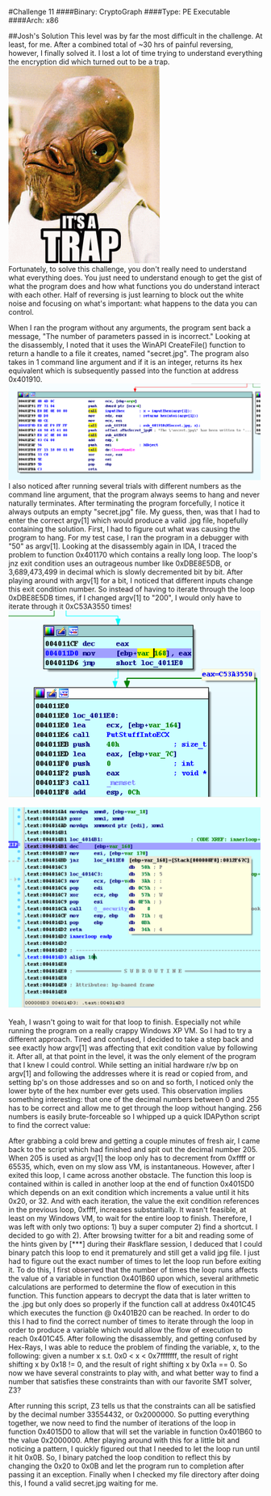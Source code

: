 #Challenge 11
####Binary: CryptoGraph
####Type: PE Executable
####Arch: x86

##Josh's Solution
This level was by far the most difficult in the challenge. At least, for me. After a combined total of ~30 hrs of painful reversing, however, I finally solved it. I lost a lot of time trying to understand everything the encryption did which turned out to be a trap.
<br><img src="imgs/trap.png" width="300"><br>
Fortunately, to solve this challenge, you don't really need to understand what everything does. You just need to understand enough to get the gist of what the program does and how what functions you do understand interact with each other. Half of reversing is just learning to block out the white noise and focusing on what's important: what happens to the data you can control.
 
When I ran the program without any arguments, the program sent back a message, "The number of parameters passed in is incorrect." Looking at the disassembly, I noted that it uses the WinAPI CreateFile() function to return a handle to a file it creates, named "secret.jpg". The program also takes in 1 command line argument and if it is an integer, returns its hex equivalent which is subsequently passed into the function at address 0x401910.
<br><img src="imgs/chal11-main.png" width="500"><br>
I also noticed after running several trials with different numbers as the command line argument, that the program always seems to hang and never naturally terminates. After terminating the program forcefully, I notice it always outputs an empty "secret.jpg" file. My guess, then, was that I had to enter the correct argv[1] which would produce a valid .jpg file, hopefully containing the solution.
First, I had to figure out what was causing the program to hang. For my test case, I ran the program in a debugger with "50" as argv[1]. Looking at the disassembly again in IDA, I traced the problem to function 0x401170 which contains a really long loop. The loop's jnz exit condition uses an outrageous number like 0xDBE8E5DB, or 3,689,473,499 in decimal which is slowly decremented bit by bit. 
After playing around with argv[1] for a bit, I noticed that different inputs change this exit condition number. So instead of having to iterate through the loop 0xDBE8E5DB times, if I changed argv[1] to "200", I would only have to iterate through it 0xC53A3550 times!
<br><img src="imgs/chal11-not-gonna-finish-2.png" width="500"><br>
<br><img src="imgs/chal11-not-gonna-finish-5.png" width="500"><br>  
Yeah, I wasn't going to wait for that loop to finish. Especially not while running the program on a really crappy Windows XP VM. So I had to try a different approach.
Tired and confused, I decided to take a step back and see exactly how argv[1] was affecting that exit condition value by following it. After all, at that point in the level, it was the only element of the program that I knew I could control. While setting an initial hardware r/w bp on argv[1] and following the addresses where it is read or copied from, and setting bp's on those addresses and so on and so forth, I noticed only the lower byte of the hex number ever gets used. This observation implies something interesting: that one of the decimal numbers between 0 and 255 has to be correct and allow me to get through the loop without hanging.
256 numbers is easily brute-forceable so I whipped up a quick IDAPython script to find the correct value:

After grabbing a cold brew and getting a couple minutes of fresh air, I came back to the script which had finished and spit out the decimal number 205. When 205 is used as argv[1] the loop only has to decrement from 0xffff or 65535, which, even on my slow ass VM, is instantaneous. 
However, after I exited this loop, I came across another obstacle. The function this loop is contained within is called in another loop at the end of function 0x4015D0 which depends on an exit condition which increments a value until it hits 0x20, or 32. And with each iteration, the value the exit condition references in the previous loop, 0xffff, increases substantially. It wasn't feasible, at least on my Windows VM, to wait for the entire loop to finish. Therefore, I was left with only two options: 1) buy a super computer 2) find a shortcut. I decided to go with 2). 
After browsing twitter for a bit and reading some of the hints given by [***] during their #askflare session, I deduced that I could binary patch this loop to end it prematurely and still get a valid jpg file. I just had to figure out the exact number of times to let the loop run before exiting it. 
To do this, I first observed that the number of times the loop runs affects the value of a variable in function 0x401B60 upon which, several arithmetic calculations are performed to determine the flow of execution in this function. This function appears to decrypt the data that is later written to the .jpg but only does so properly if the function call at address 0x401C45 which executes the function @ 0x401B20 can be reached. In order to do this I had to find the correct number of times to iterate through the loop in order to produce a variable which would allow the flow of execution to reach 0x401C45.
After following the disassembly, and getting confused by Hex-Rays, I was able to reduce the problem of finding the variable, x, to the following: given a number x s.t. 0x0 < x < 0x7fffffff, the result of right shifting x by 0x18 != 0, and the result of right shifting x by 0x1a == 0. So now we have several constraints to play with, and what better way to find a number that satisfies these constraints than with our favorite SMT solver, Z3?

After running this script, Z3 tells us that the constraints can all be satisfied by the decimal number 33554432, or 0x2000000. So putting everything together, we now need to find the number of iterations of the loop in function 0x4015D0 to allow that will set the variable in function 0x401B60 to the value 0x2000000. After playing around with this for a little bit and noticing a pattern, I quickly figured out that I needed to let the loop run until it hit 0x0B. So, I binary patched the loop condition to reflect this by changing the 0x20 to 0x0B and let the program run to completion after passing it an exception. Finally when I checked my file directory after doing this, I found a valid secret.jpg waiting for me. 
